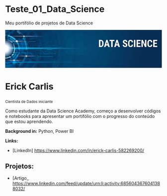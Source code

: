 # Teste_01_Data_Science
Meu portifólio de projetos de Data Science


<p align="center">
  <img src="banner.png" >
</p>

# Erick Carlis
<sub>Cientista de Dados iniciante </sub>

Como estudante da Data Science Academy, começo a desenvolver códigos e notebooks para apresentar um portifólio com o progresso do conteúdo que estou aprendendo.


**Background in:** Python, Power BI

**Links:**
* [LinkedIn]  https://www.linkedin.com/in/erick-carlis-582269200/
## Projetos:
* [Artigo_ https://www.linkedin.com/feed/update/urn:li:activity:6856043676041388032/
